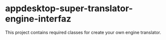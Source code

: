 # appdesktop-super-translator-engine-interfaz
This project contains required classes for create your own engine translator.
